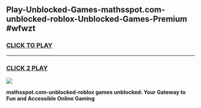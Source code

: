 
## Play-Unblocked-Games-mathsspot.com-unblocked-roblox-Unblocked-Games-Premium #wfwzt
<h3>
<a href="https://premium.freeplayer.one?title=mathsspot.com-unblocked-roblox&ref=12M">CLICK TO PLAY</a></h3>
<hr>

<h3>
<a href="https://premium.freeplayer.one?title=mathsspot.com-unblocked-roblox&ref=12M">CLICK 2 PLAY</a>
  
</h3>

<a href="https://premium.freeplayer.one?title=mathsspot.com-unblocked-roblox&ref=12M"><img src="https://clearcache.store/games.png"></a>


**mathsspot.com-unblocked-roblox games unblocked: Your Gateway to Fun and Accessible Online Gaming**
